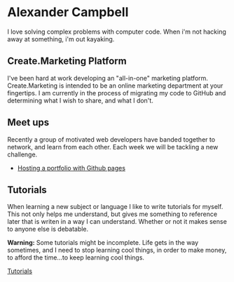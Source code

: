 # Alexander Campbell
I love solving complex problems with computer code. When i'm not hacking away at something, i'm out kayaking. 

## Create.Marketing Platform
I've been hard at work developing an "all-in-one" marketing platform. Create.Marketing is intended to be an online marketing department at your fingertips. I am currently in the process of migrating my code to GitHub and determining what I wish to share, and what I don't.

## Meet ups
Recently a group of motivated web developers have banded together to network, and learn from each other. Each week we will be tackling a new challenge. 
- [Hosting a portfolio with Github pages](/lessons/0/index.md)

## Tutorials
When learning a new subject or language I like to write tutorials for myself. This not only helps me understand,  but gives me something to reference later that is writen in a way I can understand. Whether or not it makes sense to anyone else is debatable.

**Warning:** 
Some tutorials might be incomplete. Life gets in the way sometimes, and I need to stop learning cool things, in order to make money, to afford the time...to keep learning cool things.

[Tutorials](/tutorials/index.md)

